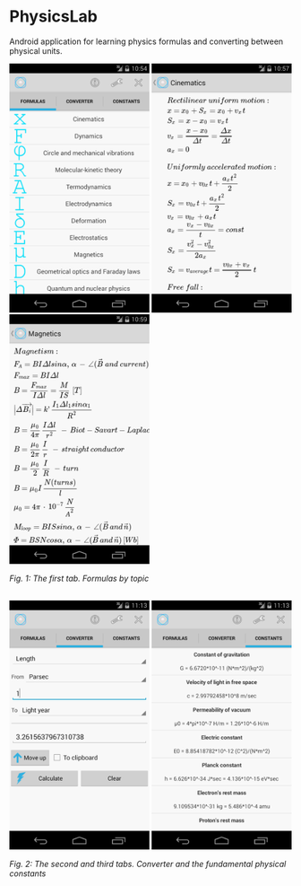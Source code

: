 # PhysicsLab
Android application for learning physics formulas and converting between physical units.

<p float="left">
  <img src="screenshots/screenshot1.png" width="250" />
  <img src="screenshots/screenshot2.png" width="250" />
  <img src="screenshots/screenshot3.png" width="250" />
</p>
<i>Fig. 1: The first tab. Formulas by topic</i>
<br><br>
<p float="left">
  <img src="screenshots/screenshot4.png" width="250" />
  <img src="screenshots/screenshot5.png" width="250" />
</p>
<i>Fig. 2: The second and third tabs. Converter and the fundamental physical constants</i>
